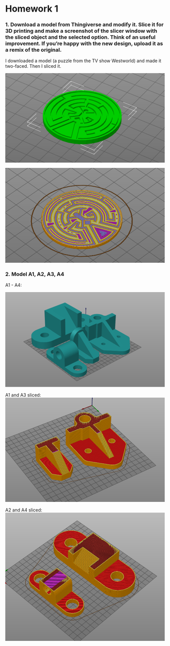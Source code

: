 # Homework 1

### 1. Download a model from Thingiverse and modify it. Slice it for 3D printing and make a screenshot of the slicer window with the sliced object and the selected option. Think of an useful improvement. If you’re happy with the new design, upload it as a remix of the original.

I downloaded a model (a puzzle from the TV show Westworld) and made it two-faced. Then I sliced it.

![ww.PNG](img/ww.PNG)

![ww-sliced.PNG](img/ww-sliced.PNG)


### 2. Model A1, A2, A3, A4

A1 - A4:

![A1-4.PNG](img/A1-4.PNG)

A1 and A3 sliced:
![A1-A3.PNG](img/A1-A3.PNG)

A2 and A4 sliced:
![A2-A4.PNG](img/A2-A4.PNG)

